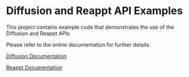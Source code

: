 # Diffusion and Reappt API Examples

This project contains example code that demonstrates the use of
the Diffusion and Reappt APIs.

Please refer to the online documentation for further details.

[Diffusion Documentation](http://docs.pushtechnology.com/)

[Reappt Documentation](http://developer.reappt.io/docs/manual/html/cloud/intro/cloud_getting_started.html)
